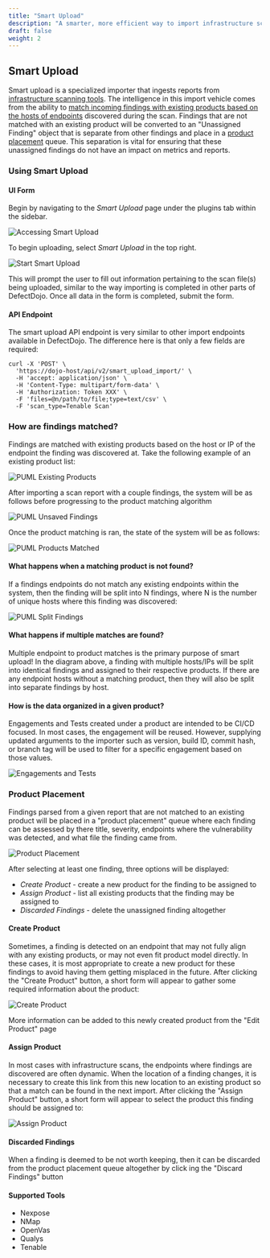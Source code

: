 ```yaml
---
title: "Smart Upload"
description: "A smarter, more efficient way to import infrastructure scans to DefectDojo."
draft: false
weight: 2
---
```


## Smart Upload

Smart upload is a specialized importer that ingests reports from [infrastructure scanning tools](#supported-tools). The intelligence in this import vehicle comes from the ability to [match incoming findings with existing products based on the hosts of endpoints](#how-are-findings-matched) discovered during the scan. Findings that are not matched with an existing product will be converted to an "Unassigned Finding" object that is separate from other findings and place in a [product placement](#product-placement) queue. This separation is vital for ensuring that these unassigned findings do not have an impact on metrics and reports. 

### Using Smart Upload

#### UI Form

Begin by navigating to the _Smart Upload_ page under the plugins tab within the sidebar.

![Accessing Smart Upload](../../../images/smart_upload/nav-su.png)

To begin uploading, select _Smart Upload_ in the top right.

![Start Smart Upload](../../../images/smart_upload/su-upload.png)

This will prompt the user to fill out information pertaining to the scan file(s) being uploaded, similar to the way importing is completed in other parts of DefectDojo. Once all data in the form is completed, submit the form.

#### API Endpoint

The smart upload API endpoint is very similar to other import endpoints available in DefectDojo. The difference here is that only a few fields are required:

```
curl -X 'POST' \
  'https://dojo-host/api/v2/smart_upload_import/' \
  -H 'accept: application/json' \
  -H 'Content-Type: multipart/form-data' \
  -H 'Authorization: Token XXX' \
  -F 'files=@n/path/to/file;type=text/csv' \
  -F 'scan_type=Tenable Scan'
```

### How are findings matched?

Findings are matched with existing products based on the host or IP of the endpoint the finding was discovered at. Take the following example of an existing product list:

<!-- Screenshot of ../../../images/smart_upload/su-existing-products-before-import.puml -->
![PUML Existing Products](../../../images/smart_upload/su-existing-products-before-import.png)

After importing a scan report with a couple findings, the system will be as follows before progressing to the product matching algorithm

<!-- Screenshot of ../../../images/smart_upload/su-unsaved-findings.puml -->
![PUML Unsaved Findings](../../../images/smart_upload/su-unsaved-findings.png)

Once the product matching is ran, the state of the system will be as follows:

<!-- Screenshot of ../../../images/smart_upload/su-products-matched.puml -->
![PUML Products Matched](../../../images/smart_upload/su-products-matched.png)

#### What happens when a matching product is not found?

If a findings endpoints do not match any existing endpoints within the system, then the finding will be split into N findings, where N is the number of unique hosts where this finding was discovered:

<!-- Screenshot of ../../../images/smart_upload/su-split-findings.puml -->
![PUML Split Findings](../../../images/smart_upload/su-split-findings.png)

#### What happens if multiple matches are found?

Multiple endpoint to product matches is the primary purpose of smart upload! In the diagram above, a finding with multiple hosts/IPs will be split into identical findings and assigned to their respective products. If there are any endpoint hosts without a matching product, then they will also be split into separate findings by host.

#### How is the data organized in a given product?

Engagements and Tests created under a product are intended to be CI/CD focused. In most cases, the engagement will be reused. However, supplying updated arguments to the importer such as version, build ID, commit hash, or branch tag will be used to filter for a specific engagement based on those values. 

![Engagements and Tests](../../../images/smart_upload/su-test-engagements.png)

### Product Placement

Findings parsed from a given report that are not matched to an existing product will be placed in a "product placement" queue where each finding can be assessed by there title, severity, endpoints where the vulnerability was detected, and what file the finding came from.

![Product Placement](../../../images/smart_upload/su-placement.png)

After selecting at least one finding, three options will be displayed:

- _Create Product_ - create a new product for the finding to be assigned to
- _Assign Product_ - list all existing products that the finding may be assigned to
- _Discarded Findings_ - delete the unassigned finding altogether

#### Create Product

Sometimes, a finding is detected on an endpoint that may not fully align with any existing products, or may not even fit product model directly. In these cases, it is most appropriate to create a new product for these findings to avoid having them getting misplaced in the future. After clicking the "Create Product" button, a short form will appear to gather some required information about the product:

![Create Product](../../../images/smart_upload/su-create.png)

More information can be added to this newly created product from the "Edit Product" page

#### Assign Product

In most cases with infrastructure scans, the endpoints where findings are discovered are often dynamic. When the location of a finding changes, it is necessary to create this link from this new location to an existing product so that a match can be found in the next import. After clicking the "Assign Product" button, a short form will appear to select the product this finding should be assigned to:

![Assign Product](../../../images/smart_upload/su-assign.png)

#### Discarded Findings

When a finding is deemed to be not worth keeping, then it can be discarded from the product placement queue altogether by click ing the "Discard Findings" button

#### Supported Tools

- Nexpose
- NMap
- OpenVas
- Qualys
- Tenable
